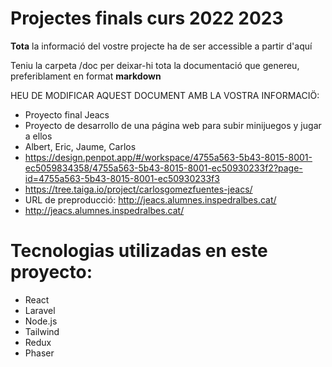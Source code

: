 # Projectes finals curs 2022 2023

**Tota** la informació del vostre projecte ha de ser accessible a partir d'aquí

Teniu la carpeta /doc per deixar-hi tota la documentació que genereu, preferiblament en format __markdown__

HEU DE MODIFICAR AQUEST DOCUMENT AMB LA VOSTRA INFORMACIÖ:
* Proyecto final Jeacs
* Proyecto de desarrollo de una página web para subir minijuegos y jugar a ellos
* Albert, Eric, Jaume, Carlos
* https://design.penpot.app/#/workspace/4755a563-5b43-8015-8001-ec5059834358/4755a563-5b43-8015-8001-ec50930233f2?page-id=4755a563-5b43-8015-8001-ec50930233f3 
* https://tree.taiga.io/project/carlosgomezfuentes-jeacs/
* URL de preproducció: http://jeacs.alumnes.inspedralbes.cat/
* http://jeacs.alumnes.inspedralbes.cat/
# Tecnologias utilizadas en este proyecto:
* React
* Laravel
* Node.js
* Tailwind
* Redux
* Phaser

